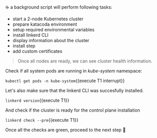 ☕ a background script will perform following tasks:

- start a 2-node Kubernetes cluster
- prepare katacoda environment
- setup required environmental variables
- install linkerd CLI
- display information about the cluster
- install step
- add custom certificates

> Once all nodes are ready, we can see cluster health information.

Check if all system pods are running in *kube-system* namespace:

`kubectl get pods -n kube-system`{{execute T1 interrupt}}

Let's also make sure that the linkerd CLI was succesfully installed.

`linkerd version`{{execute T1}}

And check if the cluster is ready for the control plane installation

`linkerd check --pre`{{execute T1}}

Once all the checks are green, proceed to the next step 👟
